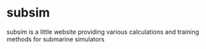 # subsim
subsim is a little website providing various calculations and training methods for submarine simulators
